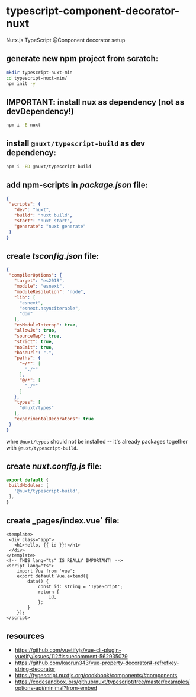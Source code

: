 # typescript-component-decorator-nuxt
Nutx.js TypeScript @Conponent decorator setup

## generate new npm project from scratch:

```bash
mkdir typescript-nuxt-min
cd typescript-nuxt-min/
npm init -y
```

## IMPORTANT: install nux as dependency (not as devDependency!)
```bash
npm i -E nuxt
```

## install `@nuxt/typescript-build` as dev dependency:

```bash
npm i -ED @nuxt/typescript-build
```

## add npm-scripts in _package.json_ file:

```json
{
 "scripts": {
   "dev": "nuxt",
   "build": "nuxt build",
   "start": "nuxt start",
   "generate": "nuxt generate"
 }
}
```

## create _tsconfig.json_ file:

```json
{
 "compilerOptions": {
   "target": "es2018",
   "module": "esnext",
   "moduleResolution": "node",
   "lib": [
     "esnext",
     "esnext.asynciterable",
     "dom"
   ],
   "esModuleInterop": true,
   "allowJs": true,
   "sourceMap": true,
   "strict": true,
   "noEmit": true,
   "baseUrl": ".",
   "paths": {
     "~/*": [
       "./*"
     ],
     "@/*": [
       "./*"
     ]
   },
   "types": [
     "@nuxt/types"
   ],
   "experimentalDecorators": true
 }
}
```

whre `@nuxt/types` should not be installed -- it's already packages together with `@nuxt/typescript-build`.

## create _nuxt.config.js_ file:

```js
export default {
 buildModules: [
   '@nuxt/typescript-build',
 ],
}
```

## create _pages/index.vue` file:

```vue
<template>
 <div class="app">
   <h1>Hello, {{ id }}!</h1>
 </div>
</template>
<!-- THIS lang="ts" IS REALLY IMPORTANT! -->
<script lang="ts">
    import Vue from 'vue';
    export default Vue.extend({
        data() {
            const id: string = 'TypeScript';
            return {
                id,
            };
        }
    }); 
</script>
```

## resources

* https://github.com/vuetifyjs/vue-cli-plugin-vuetify/issues/112#issuecomment-562935079
* https://github.com/kaorun343/vue-property-decorator#-refrefkey-string-decorator
* https://typescript.nuxtjs.org/cookbook/components/#components
* https://codesandbox.io/s/github/nuxt/typescript/tree/master/examples/options-api/minimal?from-embed
